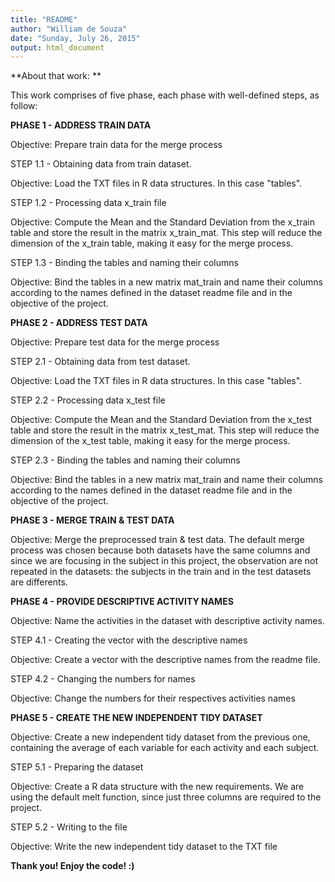 ```yaml
---
title: "README"
author: "William de Souza"
date: "Sunday, July 26, 2015"
output: html_document
---
```




**About that work: **

This work comprises of five phase, each phase with well-defined steps, as follow:

**PHASE 1 - ADDRESS TRAIN DATA**

Objective: Prepare train data for the merge process

STEP 1.1 - Obtaining data from train dataset.

Objective: Load the TXT files in R data structures. In this case "tables".
  
STEP 1.2 - Processing data x_train file

Objective: Compute the Mean and the Standard Deviation from the x_train table and store the result in the matrix x_train_mat. This step will reduce the dimension of the x_train table, making it easy for the merge process.
   
STEP 1.3 - Binding the tables and naming their columns
   
Objective: Bind the tables in a new matrix mat_train and name their columns according to the names defined in the dataset readme file and in the objective of the project.
  
**PHASE 2 - ADDRESS TEST DATA**

Objective: Prepare test data for the merge process

STEP 2.1 - Obtaining data from test dataset.

Objective: Load the TXT files in R data structures. In this case "tables".
  
STEP 2.2 - Processing data x_test file

Objective: Compute the Mean and the Standard Deviation from the x_test table and store the result in the matrix x_test_mat. This step will reduce the dimension of the x_test table, making it easy for the merge process.
  
STEP 2.3 - Binding the tables and naming their columns

Objective: Bind the tables in a new matrix mat_train and name their columns according to the names defined in the dataset readme file and in the objective of the project.


**PHASE 3 - MERGE TRAIN & TEST DATA**

Objective: Merge the preprocessed train & test data. The default merge process was chosen because both datasets have the same columns and since we are focusing in the subject in this project, the observation are not repeated in the datasets: the subjects in the train and in the test datasets are differents.

  
**PHASE 4 - PROVIDE DESCRIPTIVE ACTIVITY NAMES**

Objective: Name the activities in the dataset with descriptive activity names.
  
STEP 4.1 - Creating the vector with the descriptive names

Objective: Create a vector with the descriptive names from the readme file.

STEP 4.2 - Changing the numbers for names

Objective: Change the numbers for their respectives activities names
  

**PHASE 5 - CREATE THE NEW INDEPENDENT TIDY DATASET**

Objective: Create a new independent tidy dataset from the previous one, containing the average of each variable for each activity and each subject.
  
STEP 5.1 - Preparing the dataset

Objective: Create a R data structure with the new requirements. We are using the default melt function, since just three columns are required to the project.
    
STEP 5.2 - Writing to the file

Objective: Write the new independent tidy dataset to the TXT file


**Thank you! Enjoy the code! :)**
